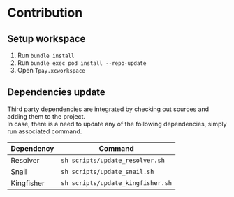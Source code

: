 # Contribution

## Setup workspace

1. Run `bundle install`
3. Run `bundle exec pod install --repo-update`
4. Open `Tpay.xcworkspace`

## Dependencies update

Third party dependencies are integrated by checking out sources and adding them to the project.\
In case, there is a need to update any of the following dependencies, simply run associated command.

| Dependency      | Command                                 | 
| --------------- | --------------------------------------- |
| Resolver        | `sh scripts/update_resolver.sh`         | 
| Snail           | `sh scripts/update_snail.sh`            | 
| Kingfisher      | `sh scripts/update_kingfisher.sh`       | 
